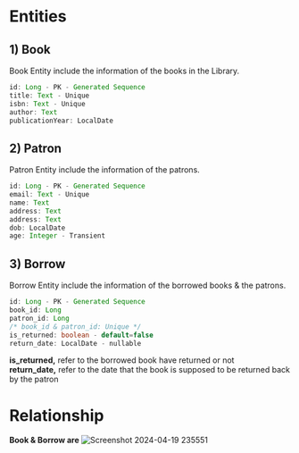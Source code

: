 # Entities

## 1) Book

Book Entity include the information of the books in the Library.


```java
id: Long - PK - Generated Sequence
title: Text - Unique
isbn: Text - Unique
author: Text
publicationYear: LocalDate
```

## 2) Patron

Patron Entity include the information of the patrons.


```java
id: Long - PK - Generated Sequence
email: Text - Unique
name: Text
address: Text
address: Text
dob: LocalDate
age: Integer - Transient
```

## 3) Borrow

Borrow Entity include the information of the borrowed books & the patrons.

```java
id: Long - PK - Generated Sequence
book_id: Long
patron_id: Long
/* book_id & patron_id: Unique */
is_returned: boolean - default=false
return_date: LocalDate - nullable
```
**is_returned,** refer to the borrowed book have returned or not  
**return_date,** refer to the date that the book is supposed to be returned back by the patron


# Relationship
**Book & Borrow are**
![Screenshot 2024-04-19 235551](https://github.com/usseif97/Library-Management/assets/47598030/68653deb-3335-4f01-9703-ae05554e0984)
